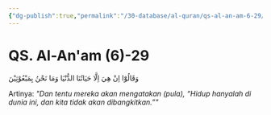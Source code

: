 ```yaml
---
{"dg-publish":true,"permalink":"/30-database/al-quran/qs-al-an-am-6-29/"}
---
```



# QS. Al-An'am (6)-29
وَقَالُوْٓا اِنْ هِيَ اِلَّا حَيَاتُنَا الدُّنْيَا وَمَا نَحْنُ بِمَبْعُوْثِيْنَ 

Artinya: *"Dan tentu mereka akan mengatakan (pula), “Hidup hanyalah di dunia ini, dan kita tidak akan dibangkitkan.”"*
